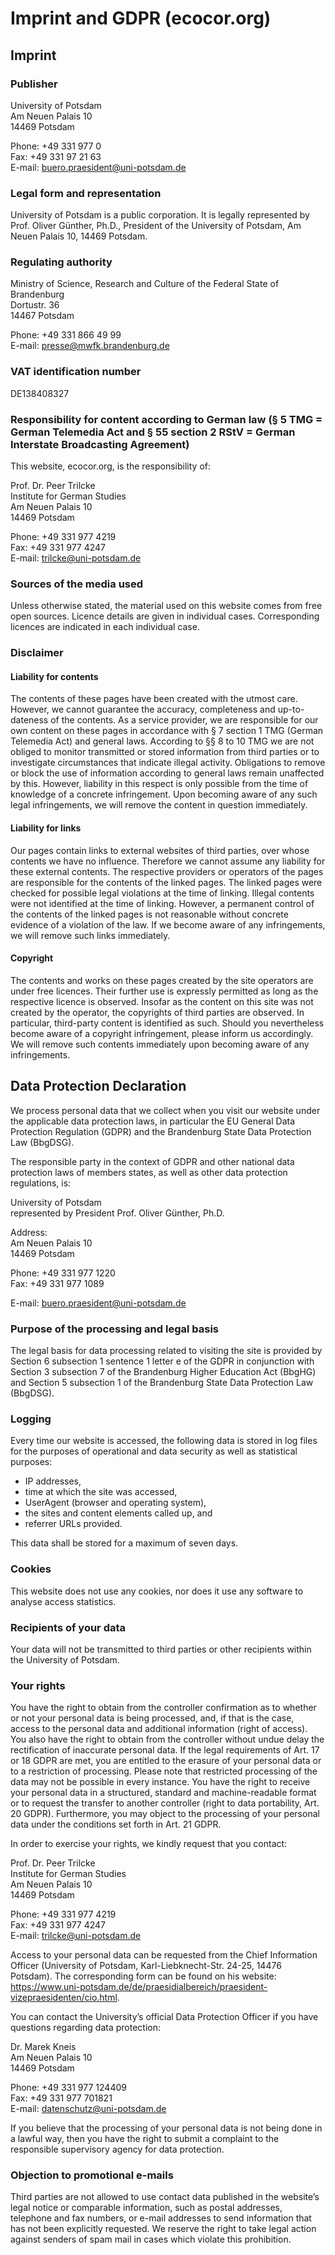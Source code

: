 # Imprint and GDPR (ecocor.org)

## Imprint

### Publisher

University of Potsdam  
Am Neuen Palais 10  
14469 Potsdam

Phone: +49 331 977 0  
Fax: +49 331 97 21 63  
E-mail: buero.praesident@uni-potsdam.de

### Legal form and representation

University of Potsdam is a public corporation. It is legally represented by Prof. Oliver Günther, Ph.D., President of the University of Potsdam, Am Neuen Palais 10, 14469 Potsdam.

### Regulating authority

Ministry of Science, Research and Culture of the Federal State of Brandenburg  
Dortustr. 36  
14467 Potsdam

Phone: +49 331 866 49 99  
E-mail: presse@mwfk.brandenburg.de

### VAT identification number

DE138408327

### Responsibility for content according to German law (§ 5 TMG = German Telemedia Act and § 55 section 2 RStV = German Interstate Broadcasting Agreement)

This website, ecocor.org, is the responsibility of:

Prof. Dr. Peer Trilcke  
Institute for German Studies  
Am Neuen Palais 10  
14469 Potsdam

Phone: +49 331 977 4219  
Fax: +49 331 977 4247  
E-mail: trilcke@uni-potsdam.de

### Sources of the media used

Unless otherwise stated, the material used on this website comes from free open sources. Licence details are given in individual cases. Corresponding licences are indicated in each individual case.

### Disclaimer

#### Liability for contents

The contents of these pages have been created with the utmost care. However, we cannot guarantee the accuracy, completeness and up-to-dateness of the contents. As a service provider, we are responsible for our own content on these pages in accordance with § 7 section 1 TMG (German Telemedia Act) and general laws. According to §§ 8 to 10 TMG we are not obliged to monitor transmitted or stored information from third parties or to investigate circumstances that indicate illegal activity. Obligations to remove or block the use of information according to general laws remain unaffected by this. However, liability in this respect is only possible from the time of knowledge of a concrete infringement. Upon becoming aware of any such legal infringements, we will remove the content in question immediately.

#### Liability for links

Our pages contain links to external websites of third parties, over whose contents we have no influence. Therefore we cannot assume any liability for these external contents. The respective providers or operators of the pages are responsible for the contents of the linked pages. The linked pages were checked for possible legal violations at the time of linking. Illegal contents were not identified at the time of linking. However, a permanent control of the contents of the linked pages is not reasonable without concrete evidence of a violation of the law. If we become aware of any infringements, we will remove such links immediately.

#### Copyright

The contents and works on these pages created by the site operators are under free licences. Their further use is expressly permitted as long as the respective licence is observed. Insofar as the content on this site was not created by the operator, the copyrights of third parties are observed. In particular, third-party content is identified as such. Should you nevertheless become aware of a copyright infringement, please inform us accordingly. We will remove such contents immediately upon becoming aware of any infringements.

## Data Protection Declaration

We process personal data that we collect when you visit our website under the applicable data protection laws, in particular the EU General Data Protection Regulation (GDPR) and the Brandenburg State Data Protection Law (BbgDSG).

The responsible party in the context of GDPR and other national data protection laws of members states, as well as other data protection regulations, is:

University of Potsdam  
represented by President Prof. Oliver Günther, Ph.D.

Address:  
Am Neuen Palais 10  
14469 Potsdam

Phone: +49 331 977 1220  
Fax: +49 331 977 1089

E-mail: buero.praesident@uni-potsdam.de

### Purpose of the processing and legal basis

The legal basis for data processing related to visiting the site is provided by Section 6 subsection 1 sentence 1 letter e of the GDPR in conjunction with Section 3 subsection 7 of the Brandenburg Higher Education Act (BbgHG) and Section 5 subsection 1 of the Brandenburg State Data Protection Law (BbgDSG).

### Logging

Every time our website is accessed, the following data is stored in log files for the purposes of operational and data security as well as statistical purposes:

* IP addresses,
* time at which the site was accessed,
* UserAgent (browser and operating system),
* the sites and content elements called up, and
* referrer URLs provided.

This data shall be stored for a maximum of seven days.

### Cookies

This website does not use any cookies, nor does it use any software to analyse access statistics.

### Recipients of your data

Your data will not be transmitted to third parties or other recipients within the University of Potsdam.

### Your rights

You have the right to obtain from the controller confirmation as to whether or not your personal data is being processed, and, if that is the case, access to the personal data and additional information (right of access). You also have the right to obtain from the controller without undue delay the rectification of inaccurate personal data. If the legal requirements of Art. 17 or 18 GDPR are met, you are entitled to the erasure of your personal data or to a restriction of processing. Please note that restricted processing of the data may not be possible in every instance. You have the right to receive your personal data in a structured, standard and machine-readable format or to request the transfer to another controller (right to data portability, Art. 20 GDPR). Furthermore, you may object to the processing of your personal data under the conditions set forth in Art. 21 GDPR.

In order to exercise your rights, we kindly request that you contact:

Prof. Dr. Peer Trilcke  
Institute for German Studies  
Am Neuen Palais 10  
14469 Potsdam

Phone: +49 331 977 4219  
Fax: +49 331 977 4247  
E-mail: trilcke@uni-potsdam.de

Access to your personal data can be requested from the Chief Information Officer (University of Potsdam, Karl-Liebknecht-Str. 24-25, 14476 Potsdam). The corresponding form can be found on his website: https://www.uni-potsdam.de/de/praesidialbereich/praesident-vizepraesidenten/cio.html.

You can contact the University’s official Data Protection Officer if you have questions regarding data protection:

Dr. Marek Kneis  
Am Neuen Palais 10  
14469 Potsdam

Phone: +49 331 977 124409  
Fax: +49 331 977 701821  
E-mail: datenschutz@uni-potsdam.de

If you believe that the processing of your personal data is not being done in a lawful way, then you have the right to submit a complaint to the responsible supervisory agency for data protection.

### Objection to promotional e-mails

Third parties are not allowed to use contact data published in the website’s legal notice or comparable information, such as postal addresses, telephone and fax numbers, or e-mail addresses to send information that has not been explicitly requested. We reserve the right to take legal action against senders of spam mail in cases which violate this prohibition.
